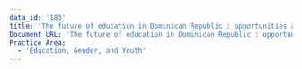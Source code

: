 ```yaml
---
data_id: '183'
title: 'The future of education in Dominican Republic : opportunities and challenges'
Document URL: 'The future of education in Dominican Republic : opportunities and challenges'
Practice Area:
  - 'Education, Gender, and Youth'
---
```

